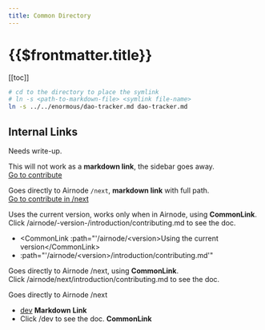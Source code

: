 ```yaml
---
title: Common Directory
---
```


# {{$frontmatter.title}}

<TocHeader />
[[toc]]

```bash
# cd to the directory to place the symlink
# ln -s <path-to-markdown-file> <symlink file-name>
ln -s ../../enormous/dao-tracker.md dao-tracker.md
```

## Internal Links

<Fix>Needs write-up.</Fix>

This will not work as a **markdown link**, the sidebar goes away.<br/>
[Go to contribute](../common/introduction/contributing.md)

Goes directly to Airnode `/next`, **markdown link** with full path.<br/>
[Go to contribute in /next](/airnode/next/introduction/contributing.md)

Uses the current version, works only when in Airnode, using **CommonLink**.<br/>
Click <CommonLink :path="'/airnode/<version>/introduction/contributing.md'">/airnode/-version-/introduction/contributing.md</CommonLink> to see the doc.
- &#60;CommonLink :path="'/airnode/&#60;version>Using the current version&#60;/CommonLink>
- :path="'/airnode/&#60;version>/introduction/contributing.md'"

Goes directly to Airnode /next, using **CommonLink**.<br/>
Click <CommonLink :path="'/airnode/next/introduction/contributing.md'">/airnode/next/introduction/contributing.md</CommonLink> to see the doc.

Goes directly to Airnode /next

- [dev](/dev/) **Markdown Link**
- Click <CommonLink :path="'/dev'">/dev</CommonLink> to see the doc. **CommonLink**

